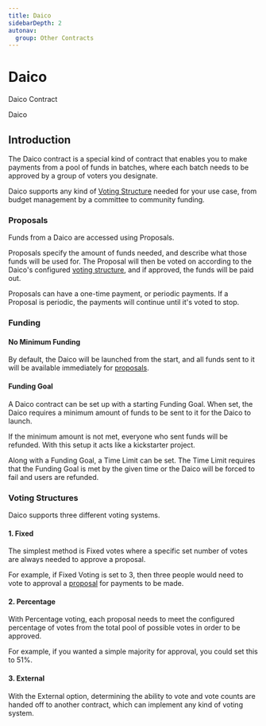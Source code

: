 ```yaml
---
title: Daico
sidebarDepth: 2
autonav:
  group: Other Contracts
---
```


# Daico

<Deployer code="daicod">Daico Contract</Deployer>

<Dapp url="https://app.blockwell.ai/daico">Daico</Dapp>

## Introduction

The Daico contract is a special kind of contract that enables you to make
payments from a pool of funds in batches, where each batch needs to be
approved by a group of voters you designate.

Daico supports any kind of [Voting Structure](#voting-structures) needed for
your use case, from budget management by a committee to community funding.

### Proposals

Funds from a Daico are accessed using Proposals.

Proposals specify the amount of funds needed, and describe what those funds
will be used for. The Proposal will then be voted on according to the Daico's
configured [voting structure](#voting-structures), and if approved, the funds
will be paid out.

Proposals can have a one-time payment, or periodic payments. If a Proposal is
periodic, the payments will continue until it's voted to stop.

### Funding

#### No Minimum Funding

By default, the Daico will be launched from the start, and all
funds sent to it will be available immediately for [proposals](#proposals).

#### Funding Goal

A Daico contract can be set up with a starting Funding Goal. When set, the
Daico requires a minimum amount of funds to be sent to it for the Daico
to launch.

If the minimum amount is not met, everyone who sent funds will be refunded.
With this setup it acts like a kickstarter project.

Along with a Funding Goal, a Time Limit can be set. The Time Limit requires
that the Funding Goal is met by the given time or the Daico will be forced
to fail and users are refunded.


### Voting Structures

Daico supports three different voting systems.

#### 1. Fixed

The simplest method is Fixed votes where a specific set number of votes are always
needed to approve a proposal.

For example, if Fixed Voting is set to 3, then three people would need to vote
to approval a [proposal](#proposals) for payments to be made.

#### 2. Percentage

With Percentage voting, each proposal needs to meet the configured percentage of
votes from the total pool of possible votes in order to be approved.

For example, if you wanted a simple majority for approval, you could set this to
51%.

#### 3. External

With the External option, determining the ability to vote and vote counts are
handed off to another contract, which can implement any kind of voting system.
